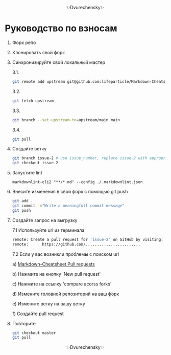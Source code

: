<p align="center">✨Dvurechensky✨</p>

# Руководство по взносам

1. Форк репо
2. Клонировать свой форк
3. Синхронизируйте свой локальный мастер

    3.1.

    ```bash
    git remote add upstream git@github.com:lifeparticle/Markdown-Cheatsheet.git
    ```

    3.2.

    ```bash
    git fetch upstream
    ```

    3.3.

    ```bash
    git branch --set-upstream-to=upstream/main main
    ```

    3.4.

    ```bash
    git pull
    ```

4. Создайте ветку

    ```bash
    git branch issue-2 # use issue_number, replace issue-2 with appropriate branch name
    git checkout issue-2
    ```

5. Запустите lint

    ```shell
    markdownlint-cli2 "**/*.md" --config ./.markdownlint.json
    ```

6. Внесите изменения в свой форк с помощью git push

    ```bash
    git add .
    git commit -m"Write a meaningfull commit message"
    git push
    ```

7. Создайте запрос на выгрузку

    7.1 Используйте url из терминала

    ```bash
    remote: Create a pull request for 'issue-2' on GitHub by visiting:
    remote:      https://github.com/........................
    ```

   7.2 Если у вас возникли проблемы с поиском url

      a) [Markdown-Cheatsheet Pull requests](https://github.com/lifeparticle/Markdown-Cheatsheet/pulls)

      b) Нажмите на кнопку 'New pull request'

      c) Нажмите на ссылку 'compare acorss forks'

      d) Измените головной репозиторий на ваш форк

      e) Измените ветку на вашу ветку

      f) Создайте pull request

8. Повторите

   ```bash
   git checkout master
   git pull
   ```

<p align="center">✨Dvurechensky✨</p>